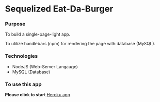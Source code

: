 # Sequelized Eat-Da-Burger

### Purpose
To build a single-page-light app.

To utilize handlebars (npm) for rendering the page with database (MySQL). 

### Technologies
* NodeJS (Web-Server Langauge)
* MySQL (Database)

### To use this app

**Please click to start**
[Heroku app](https://salty-plateau-79246.herokuapp.com/)

